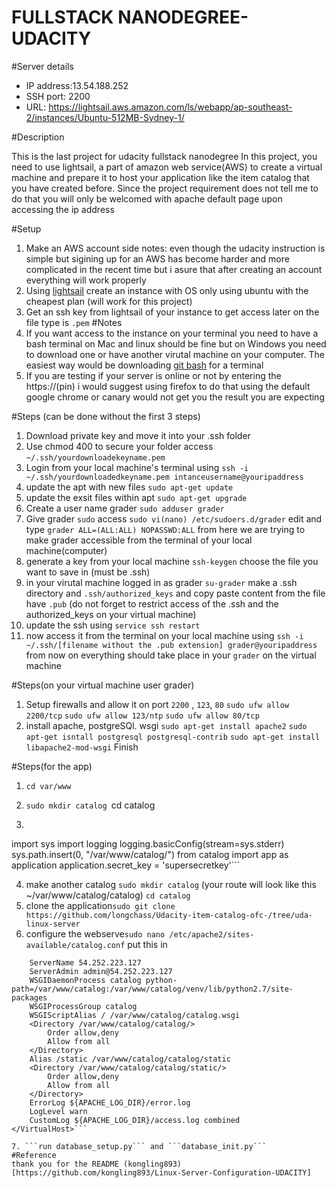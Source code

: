 # FULLSTACK NANODEGREE-UDACITY
#Server details
- IP address:13.54.188.252
- SSH port: 2200
- URL: https://lightsail.aws.amazon.com/ls/webapp/ap-southeast-2/instances/Ubuntu-512MB-Sydney-1/

#Description

This is the last project for udacity fullstack nanodegree
In this project, you need to use lightsail, a part of amazon web service(AWS) to create a virtual machine and prepare it to host your application
like the item catalog that you have created before. Since the project requirement does not tell me to do that you will only be welcomed with 
apache default page upon accessing the ip address

#Setup
1. Make an AWS account
side notes: even though the udacity instruction is simple but sigining up for an AWS has become harder and more complicated in the recent time
but i asure that after creating an account everything will work properly
2. Using [lightsail](lghtsail.aws.amazon.com) create an instance with OS only using ubuntu with the cheapest plan (will work for this project)
3. Get an ssh key from lightsail of your instance to get access later on the file type is ```.pem```
#Notes
1. If you want access to the instance on your terminal you need to have a bash terminal
on Mac and linux should be fine but on Windows you need to download one or have another virutal machine on your computer. The easiest way would be downloading [git bash](lightsail.aws.amazon.com) for a terminal
2. If you are testing if your server is online or not by entering the https://(pin)
i would suggest using firefox to do that using the default google chrome or canary would not get you the result you are expecting

#Steps (can be done without the first 3 steps)
1. Download private key and move it into your .ssh folder
2. Use chmod 400 to secure your folder access ```~/.ssh/yourdownloadekeyname.pem```
3. Login from your local machine's terminal using ```ssh -i ~/.ssh/yourdownloadedkeyname.pem intanceusername@youripaddress```
4. update the apt with new files ```sudo apt-get update```
5. update the exsit files within apt ```sudo apt-get upgrade```
6. Create a user name grader ```sudo adduser grader```
7. Give grader ```sudo``` access ```sudo vi(nano) /etc/sudoers.d/grader``` edit and type ```grader ALL=(ALL:ALL) NOPASSWD:ALL```
from here we are trying to make grader accessible from the terminal of your local machine(computer)
8. generate a key from your local machine ```ssh-keygen``` choose the file you want to save in (must be .ssh)
9. in your virutal machine logged in as grader ```su-grader``` make a .ssh directory and ```.ssh/authorized_keys``` and copy paste content from the file have ```.pub```
(do not forget to restrict access of the .ssh and the authorized_keys on your virtual machine)
10. update the ssh using ```service ssh restart```
11. now access it from the terminal on your local machine using ```ssh -i ~/.ssh/[filename without the .pub extension] grader@youripaddress```
from now on everything should take place in your ```grader``` on the virtual machine

#Steps(on your virtual machine user grader)
1. Setup firewalls and allow it on port ```2200``` , ```123```, ```80```
```sudo ufw allow 2200/tcp```
```sudo ufw allow 123/ntp```
```sudo ufw allow 80/tcp```
2. install apache, postgreSQl. wsgi
```sudo apt-get install apache2```
```sudo apt-get isntall postgresql postgresql-contrib```
```sudo apt-get install libapache2-mod-wsgi```
Finish

#Steps(for the app)

1. ```cd var/www```
2. ```sudo mkdir catalog ```cd catalog

3. ```create a catalog.wsgi file and paste this
import sys
import logging
logging.basicConfig(stream=sys.stderr)
sys.path.insert(0, "/var/www/catalog/")
from catalog import app as application
application.secret_key = 'supersecretkey'```

4. make another catalog ```sudo mkdir catalog``` (your route will look like this ~/var/www/catalog/catalog) ```cd catalog```
5. clone the application```sudo git clone https://github.com/longchass/Udacity-item-catalog-ofc-/tree/uda-linux-server```
6. configure the webserve```sudo nano /etc/apache2/sites-available/catalog.conf```
put this in
```<VirtualHost *:80>
    ServerName 54.252.223.127
    ServerAdmin admin@54.252.223.127
    WSGIDaemonProcess catalog python-path=/var/www/catalog:/var/www/catalog/venv/lib/python2.7/site-packages
    WSGIProcessGroup catalog
    WSGIScriptAlias / /var/www/catalog/catalog.wsgi
    <Directory /var/www/catalog/catalog/>
        Order allow,deny
        Allow from all
    </Directory>
    Alias /static /var/www/catalog/catalog/static
    <Directory /var/www/catalog/catalog/static/>
        Order allow,deny
        Allow from all
    </Directory>
    ErrorLog ${APACHE_LOG_DIR}/error.log
    LogLevel warn
    CustomLog ${APACHE_LOG_DIR}/access.log combined
</VirtualHost>```

7. ```run database_setup.py``` and ```database_init.py```
#Reference
thank you for the README (kongling893)[https://github.com/kongling893/Linux-Server-Configuration-UDACITY]


